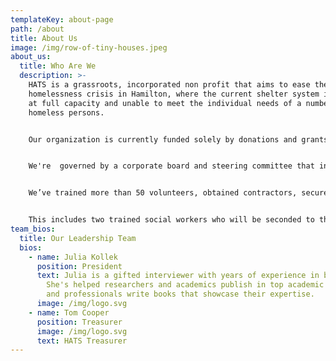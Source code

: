 ```yaml
---
templateKey: about-page
path: /about
title: About Us
image: /img/row-of-tiny-houses.jpeg
about_us:
  title: Who Are We
  description: >-
    HATS is a grassroots, incorporated non profit that aims to ease the
    homelessness crisis in Hamilton, where the current shelter system is often
    at full capacity and unable to meet the individual needs of a number of
    homeless persons.


    Our organization is currently funded solely by donations and grants. 


    We're  governed by a corporate board and steering committee that includes professionals with years of non-profit experience, serving the unhoused and marginalized members of the Hamilton community.


    We’ve trained more than 50 volunteers, obtained contractors, secured donations and insurance, and coordinated support service delivery with existing agencies.


    This includes two trained social workers who will be seconded to the site by Wesley Urban Ministries.
team_bios:
  title: Our Leadership Team
  bios:
    - name: Julia Kollek
      position: President
      text: Julia is a gifted interviewer with years of experience in broadcast media.
        She's helped researchers and academics publish in top academic journals,
        and professionals write books that showcase their expertise.
      image: /img/logo.svg
    - name: Tom Cooper
      position: Treasurer
      image: /img/logo.svg
      text: H﻿ATS Treasurer
---
```

